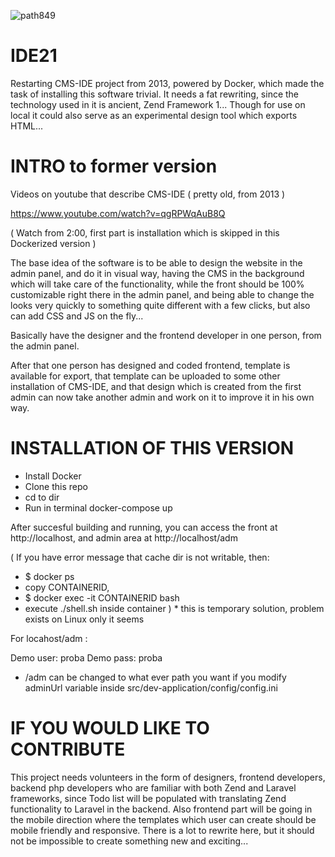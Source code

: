 
![path849](https://user-images.githubusercontent.com/1038256/114278999-ab6cab00-9a32-11eb-8ecb-4f7e3cd6ee29.png)

# IDE21
Restarting CMS-IDE project from 2013, powered by Docker, which made the task of installing this software trivial. It needs a fat rewriting, since the technology used in it is ancient, Zend Framework 1... Though for use on local it could also serve as an experimental design tool which exports HTML...

# INTRO to former version
Videos on youtube that describe CMS-IDE ( pretty old, from 2013 )

https://www.youtube.com/watch?v=qgRPWqAuB8Q

( Watch from 2:00, first part is installation which is skipped in this Dockerized version )

The base idea of the software is to be able to design the website in the admin panel, and do it in visual way, having the CMS in the background which will take care of the functionality, while the front should be 100% customizable right there in the admin panel, and being able to change the looks very quickly to something quite different with a few clicks, but also can add CSS and JS on the fly...

Basically have the designer and the frontend developer in one person, from the admin panel.

After that one person has designed and coded frontend, template is available for export, that template can be uploaded to some other installation of CMS-IDE, and that design which is created from the first admin can now take another admin and work on it to improve it in his own way.

# INSTALLATION OF THIS VERSION

- Install Docker
- Clone this repo
- cd to dir
- Run in terminal docker-compose up

After succesful building and running, you can access the front at http://localhost, and admin area at http://localhost/adm 

( If you have error message that cache dir is not writable, then:

- $ docker ps
- copy CONTAINERID,
- $ docker exec -it CONTAINERID bash
- execute ./shell.sh inside container ) * this is temporary solution, problem exists on Linux only it seems
 

For locahost/adm :

Demo user:  proba
Demo pass:  proba

*  /adm can be changed to what ever path you want if you modify adminUrl variable inside src/dev-application/config/config.ini


# IF YOU WOULD LIKE TO CONTRIBUTE
This project needs volunteers in the form of designers, frontend developers, backend php developers who are familiar with both Zend and Laravel frameworks, since Todo list will be populated with translating Zend functionality to Laravel in the backend. Also frontend part will be going in the mobile direction where the templates which user can create should be mobile friendly and responsive.
There is a lot to rewrite here, but it should not be impossible to create something new and exciting...
